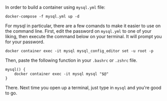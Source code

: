 In order to build a container using `mysql.yml` file:
```
docker-compose -f mysql.yml up -d
```

For mysql in particular, there are a few comands to make it easier to use on the
command line. First, edit the password on `mysql.yml` to one of your liking,
then execute the command below on your terminal. It will prompt you for your
password.
```
docker container exec -it mysql mysql_config_editor set -u root -p
```
Then, paste the following function in your `.bashrc` or `.zshrc` file.
```
mysql() {
	docker container exec -it mysql mysql "$@"
}
```
There. Next time you open up a terminal, just type in `mysql` and you're good to
go.
